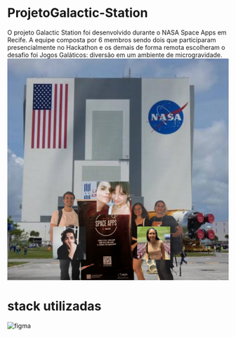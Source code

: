 # ProjetoGalactic-Station

O projeto Galactic Station foi desenvolvido durante o NASA Space Apps em Recife. A equipe composta por 6 membros sendo dois que participaram presencialmente no Hackathon e os demais de forma remota escolheram o desafio foi Jogos Galáticos: diversão em um ambiente de microgravidade.
![membros do Dream Team](https://github.com/Daydrigues/ProjetoGalactic-Station/blob/d323ef6f1fce6ec4753e031fafafe681c254e197/Design%20sem%20nome_20241005_002927_0000.png)

# stack utilizadas
<img src="https://www.vectorlogo.zone/logos/figma/figma-icon.svg" alt="figma" width="40" height="40"/> </a> </p>
